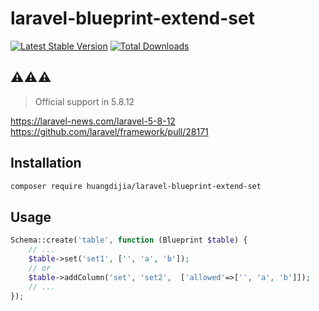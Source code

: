 # laravel-blueprint-extend-set

[![Latest Stable Version](https://poser.pugx.org/huangdijia/laravel-blueprint-extend-set/version.png)](https://packagist.org/packages/huangdijia/laravel-blueprint-extend-set)
[![Total Downloads](https://poser.pugx.org/huangdijia/laravel-blueprint-extend-set/d/total.png)](https://packagist.org/packages/huangdijia/laravel-blueprint-extend-set)

## ⚠️⚠️⚠️

> Official support in 5.8.12

https://laravel-news.com/laravel-5-8-12
https://github.com/laravel/framework/pull/28171

## Installation

~~~bash
composer require huangdijia/laravel-blueprint-extend-set
~~~

## Usage

~~~php
Schema::create('table', function (Blueprint $table) {
    // ...
    $table->set('set1', ['', 'a', 'b']);
    // or
    $table->addColumn('set', 'set2',  ['allowed'=>['', 'a', 'b']]);
    // ...
});
~~~